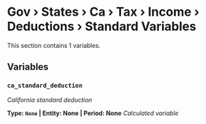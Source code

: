 # Gov › States › Ca › Tax › Income › Deductions › Standard Variables

This section contains 1 variables.

## Variables

### `ca_standard_deduction`
*California standard deduction*

**Type: `None` | Entity: None | Period: None**
*Calculated variable*
